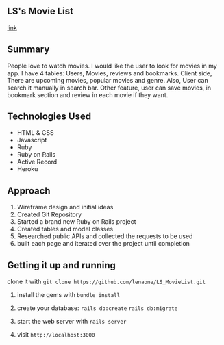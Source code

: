 ## LS's Movie List

[link](https://lsmovies.herokuapp.com/)

## Summary
People love to watch movies. I would like the user to look for movies in my app. I have 4 tables: Users, Movies, reviews and bookmarks. Client side, There are upcoming movies, popular movies and genre. Also, User can search it manually in search bar. Other feature, user can save movies, in bookmark section and review in each movie if they want.

## Technologies Used
- HTML & CSS
- Javascript
- Ruby
- Ruby on Rails
- Active Record
- Heroku

## Approach
1. Wireframe design and initial ideas
2. Created Git Repository
3. Started a brand new Ruby on Rails project
4. Created tables and model classes
5. Researched public APIs and collected the requests to be used
6. built each page and iterated over the project until completion 

## Getting it up and running
clone it with `git clone https://github.com/lenaone/LS_MovieList.git`

1. install the gems with `bundle install`
2. create your database: `rails db:create`
`rails db:migrate`

3. start the web server with `rails server`
4. visit `http://localhost:3000` 

